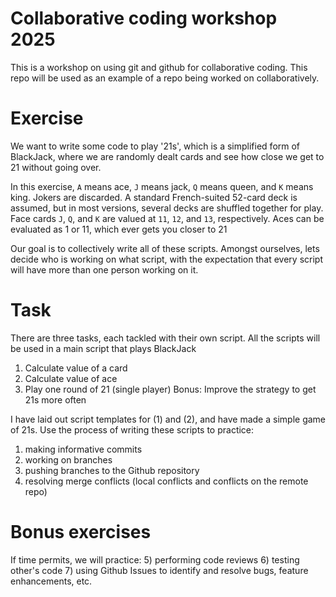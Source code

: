 # Collaborative coding workshop 2025
This is a workshop on using git and github for collaborative coding. This repo will be used as an example of a repo being worked on collaboratively.

# Exercise
We want to write some code to play '21s', which is a simplified form of BlackJack, where we are randomly dealt cards and see how close we get to 21 without going over. 

In this exercise, `A` means ace, `J` means jack, `Q` means queen, and `K` means king. Jokers are discarded. A standard French-suited 52-card deck is assumed, but in most versions, several decks are shuffled together for play. Face cards `J`, `Q`, and `K` are valued at `11`, `12`, and `13`, respectively. Aces can be evaluated as 1 or 11, which ever gets you closer to 21

Our goal is to collectively write all of these scripts. Amongst ourselves, lets decide who is working on what script, with the expectation that every script will have more than one person working on it.

# Task
There are three tasks, each tackled with their own script. All the scripts will be used in a main script that plays BlackJack

1) Calculate value of a card
2) Calculate value of ace
3) Play one round of 21 (single player)
Bonus: Improve the strategy to get 21s more often

I have laid out script templates for (1) and (2), and have made a simple game of 21s. Use the process of writing these scripts to practice:

1) making informative commits
2) working on branches
3) pushing branches to the Github repository
4) resolving merge conflicts (local conflicts and conflicts on the remote repo)

# Bonus exercises
If time permits, we will practice:
5) performing code reviews
6) testing other's code
7) using Github Issues to identify and resolve bugs, feature enhancements, etc.